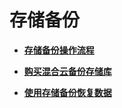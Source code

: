 # 存储备份<a name="cbr_03_0056"></a>

-   **[存储备份操作流程](存储备份操作流程.md)**  

-   **[购买混合云备份存储库](购买混合云备份存储库.md)**  

-   **[使用存储备份恢复数据](使用存储备份恢复数据.md)**  



